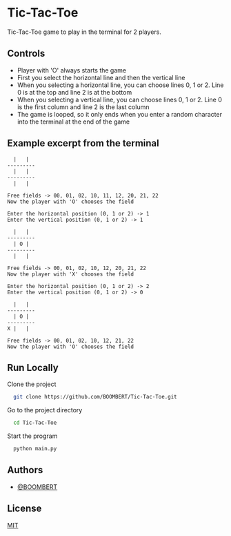 
# Tic-Tac-Toe

Tic-Tac-Toe game to play in the terminal for 2 players.


## Controls

- Player with 'O' always starts the game
- First you select the horizontal line and then the vertical line
- When you selecting a horizontal line, you can choose lines 0, 1 or 2. Line 0 is at the top and line 2 is at the bottom
- When you selecting a vertical line, you can choose lines 0, 1 or 2. Line 0 is the first column and line 2 is the last column
- The game is looped, so it only ends when you enter a random character into the terminal at the end of the game




## Example excerpt from the terminal

```
  |   |  
---------
  |   |  
---------
  |   |  

Free fields -> 00, 01, 02, 10, 11, 12, 20, 21, 22
Now the player with 'O' chooses the field

Enter the horizontal position (0, 1 or 2) -> 1
Enter the vertical position (0, 1 or 2) -> 1

  |   |  
---------
  | O |  
---------
  |   |  

Free fields -> 00, 01, 02, 10, 12, 20, 21, 22
Now the player with 'X' chooses the field

Enter the horizontal position (0, 1 or 2) -> 2
Enter the vertical position (0, 1 or 2) -> 0

  |   |  
---------
  | O |  
---------
X |   |  

Free fields -> 00, 01, 02, 10, 12, 21, 22
Now the player with 'O' chooses the field

```


## Run Locally

Clone the project

```bash
  git clone https://github.com/BOOMBERT/Tic-Tac-Toe.git
```

Go to the project directory

```bash
  cd Tic-Tac-Toe
```

Start the program

```bash
  python main.py
```


## Authors

- [@BOOMBERT](https://github.com/BOOMBERT)


## License

[MIT](https://choosealicense.com/licenses/mit/)

